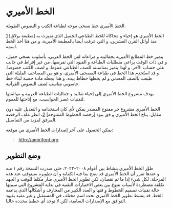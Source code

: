 الخط الأميري
============

الخط الأميري خط نسخي موجه لطباعة الكتب و النصوص الطويلة.

الخط الأميري هو إحياء و محاكاة للخط الطباعي الجميل الذي تميزت به [مطبعة بولاق] [1] منذ
أوائل القرن العشرين، و التي عرفت أيضا بالمطبعة الأميرية، و من هنا أخذ الخط اسمه.

يتميز خط المطابع الأميرية بجماليته و مراعاته لفن الخط العربي، بأسلوب نسخي جميل،
و في ذات الوقت يراعى متطلبات الطباعة و القيود التي تفرضها، من غير إفراط في جانب
على حساب الآخر. و لهذا يتميز بمناسبته للصف الطباعي عموما، و لصف الكتب خصوصا. و قد
استُخدِم هذا الخط في طباعة المصحف الأميري، و هو من المصاحف القليلة التي طبعت بالصف
المعدني و لم يخطها خطاط بيده، و هذا يجعله مادة خصبة لبناء خط حاسوبي مناسب لصف
النصوص القرآنية.

يهدف مشروع الخط الأميري إلى إحياء تقاليد و جماليات الطباعة العربية و موائمتها
لتقنيات عصر الحواسيب، مع إتاحتها للعموم.

الخط الأميري مشروع حر مفتوح المصدر يمكن لأي كان استخدامه و التعديل عليه دون
مقابل. يتاح الخط الأميري و فق بنود [رخصة الخطوط المفتوحة] [2]، انظر ملف الرخصة
المرفق لمزيد من التفاصيل.

يمكن الحصول على آخر إصدارات الخط الأميري من موقعه:

> http://amirifont.org

وضع التطوير
-----------

طوِّر الخط الأميري بنشاط بين أعوام ٢٠٠٨–٢٠٢٢، حتى صدرت النسخة رقم ١ منه و عندها
تقرر أن الخط الأميري قد نضج بما فيه الكفاية و أن تطويره سيتوقف عند هذه المرحلة.
لكل شيء إذا ما تم نقصان، لكن تطوير الخط الأميري صار مكلفا للوقت و الجهد تكلفة
مضطردة لأسباب تتنوع بين بعض الاختيارات التقنية في بداية المشروع التي سببتها
حالة تقنيات تصميم الخطوط و قتها و العدد الكبير من المحارف و أشكالها الذي يدعمه
الخط. قد ينشط تطوير الخط الأميري تحت اسم مختلف في المستقبل و غير مقيد بقيود
التوافق مع الإصدارات السابقة، لكن لا توجد أي خطط محددة حاليا.

[1]: http://www.bibalex.org/bulaqpress/ar/bulaq.htm "مطبعة بولاق"
[2]: http://scripts.sil.org/OFL "رخصة الخطوط المفتوحة"
